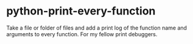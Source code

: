 # python-print-every-function
Take a file or folder of files and add a print log of the function name and arguments to every function. For my fellow print debuggers.
